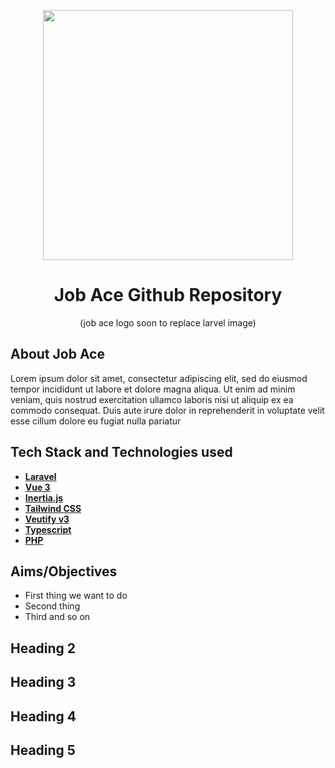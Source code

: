 <p align="center"><a href="https://laravel.com" target="_blank"><img src="https://raw.githubusercontent.com/laravel/art/master/logo-lockup/5%20SVG/2%20CMYK/1%20Full%20Color/laravel-logolockup-cmyk-red.svg" width="400"></a></p>
<h1 align="center">Job Ace Github Repository</h1>
<p align="center">(job ace logo soon to replace larvel image)</p>

## About Job Ace

Lorem ipsum dolor sit amet, consectetur adipiscing elit, sed do eiusmod tempor incididunt ut labore et dolore magna aliqua. Ut enim ad minim veniam, quis nostrud exercitation ullamco laboris nisi ut aliquip ex ea commodo consequat. Duis aute irure dolor in reprehenderit in voluptate velit esse cillum dolore eu fugiat nulla pariatur

## Tech Stack and Technologies used

- **[Laravel](https://laravel.com)**
- **[Vue 3](https://vuejs.org)**
- **[Inertia.js](https://inertiajs.com)**
- **[Tailwind CSS](https://tailwindcss.com)**
- **[Veutify v3](https://next.vuetifyjs.com/en/)**
- **[Typescript](https://www.typescriptlang.org)**
- **[PHP](https://www.php.net)**

## Aims/Objectives

- First thing we want to do 
- Second thing
- Third and so on


## Heading 2



## Heading 3



## Heading 4



## Heading 5




